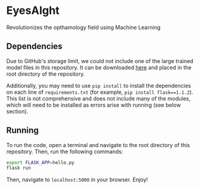 # EyesAIght

Revolutionizes the opthamology field using Machine Learning

## Dependencies
Due to GitHub's storage limit, we could not include one of the large trained model files in this repository. It can be downloaded [here](https://drive.google.com/file/d/1VhnAmoCXOwVYKVYtN_HhohBovc5Zk-v3/view?usp=sharing) and placed in the root directory of the repository.

Additionally, you may need to use `pip install` to install the dependencies on each line of `requirements.txt` (for example, `pip install flask==1.1.2`). This list is not comprehensive and does not include many of the modules, which will need to be installed as errors arise with running (see below section).

## Running
To run the code, open a terminal and navigate to the root directory of this repository. Then, run the following commands:
```bash
export FLASK_APP=hello.py
flask run
```

Then, navigate to `localhost:5000` in your browser. Enjoy!
